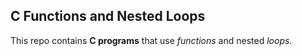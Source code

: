## C Functions and Nested Loops

This repo contains **C programs** that use *functions* and nested *loops.*